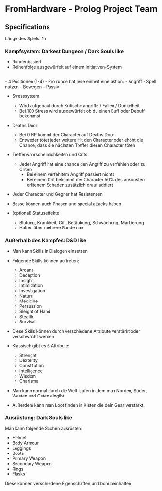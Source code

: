 # FromHardware - Prolog Project Team

## Specifications

Länge des Spiels: 1h

### Kampfsystem: Darkest Dungeon / Dark Souls like

- Rundenbasiert
- Reihenfolge ausgewürfelt auf einem Initiativen-System
<br />
- 4 Positionen (1-4) 
- Pro runde hat jede einheit eine aktion:
    - Angriff
    - Spell nutzen
    - Bewegen
    - Passiv

- Stresssystem
    - Wird aufgebaut durch Kritische angriffe / Fallen / Dunkelheit
    - Bei 100 Stress wird ausgewürfelt ob du einen Buff oder Debuff bekommst

- Deaths Door
    - Bei 0 HP kommt der Character auf Deaths Door
    - Entweder tötet jeder weitere Hit den Character oder ehöht die Chance, dass die nächsten Treffer diesen Character töten

- Trefferwahrscheinlichkeiten und Crits
    - Jeder Angriff hat eine chance den Angriff zu verfehlen oder zu Criten
        - Bei einem verfehltem Angriff passiert nichts
        - Bei einem Crit bekommt der Character 50% des ansonsten erlitenem Schaden zusätzlich drauf addiert

- Jeder Character und Gegner hat Resistenzen
- Bosse können auch Phasen und special attacks haben



- (optional) Statuseffekte
    - Blutung, Krankheit, Gift, Betäubung, Schwächung, Markierung
    - Halten über mehrere Runde nan



### Außerhalb des Kampfes: D&D like

- Man kann Skills in Dialogen einsetzen
- Folgende Skills können auftreten:
    - Arcana
    - Deception
    - Insight
    - Intimidation
    - Investigation
    - Nature
    - Medicine
    - Persuasion
    - Sleight of Hand
    - Stealth
    - Survival
- Diese Skills können durch verschiedene Attribute verstärkt oder verschwächt werden
- Klassisch gibt es 6 Attribute:
    - Strenght
    - Dexterity
    - Constitution
    - Intelligence
    - Wisdom
    - Charisma

- Man kann normal durch die Welt laufen in dem man Norden, Süden, Westen und Osten eingibt.
- Außerdem kann man Loot finden in Kisten die dein Gear verstärkt.

### Ausrüstung: Dark Souls like

Man kann folgende Sachen ausrüsten:

- Helmet
- Body Armour
- Leggings
- Boots
- Primary Weapon
- Secondary Weapon
- Rings
- Flasks

Diese können verschiedene Eigenschaften und boni beinhalten




